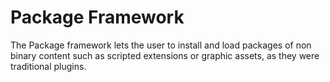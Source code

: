 # Package Framework
The Package framework lets the user to install and load packages of non binary content such as scripted extensions or graphic assets, as they were traditional plugins.

